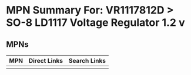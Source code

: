 



# MPN Summary For: VR1117812D > SO-8 LD1117 Voltage Regulator 1.2 v

## MPNs
  

|MPN|Direct Links|Search Links|
| :--- | :--- | :--- |
||||
